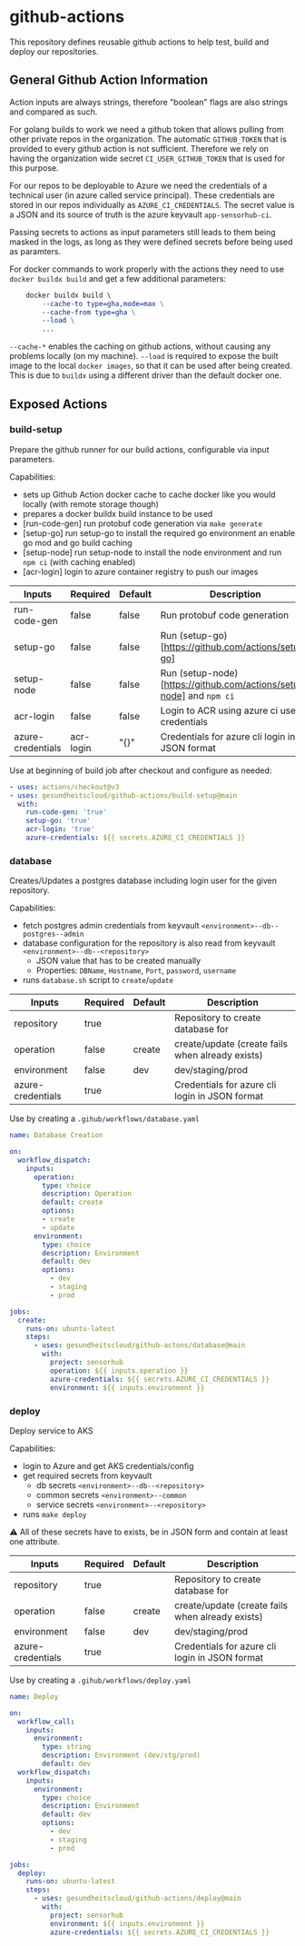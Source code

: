 # github-actions

This repository defines reusable github actions to help test, build and deploy our repositories.

## General Github Action Information

Action inputs are always strings, therefore "boolean" flags are also strings and compared as such.

For golang builds to work we need a github token that allows pulling from other private repos in the organization.
The automatic `GITHUB_TOKEN` that is provided to every github action is not sufficient.
Therefore we rely on having the organization wide secret `CI_USER_GITHUB_TOKEN` that is used for this purpose.

For our repos to be deployable to Azure we need the credentials of a technical user (in azure called service principal).
These credentials are stored in our repos individually as `AZURE_CI_CREDENTIALS`.
The secret value is a JSON and its source of truth is the azure keyvault `app-sensorhub-ci`.

Passing secrets to actions as input parameters still leads to them being masked in the logs, as long as they were defined secrets before being used as paramters.

For docker commands to work properly with the actions they need to use `docker buildx build` and get a few additional parameters:
```makefile
	docker buildx build \
		--cache-to type=gha,mode=max \
		--cache-from type=gha \
		--load \
		...
```
`--cache-*` enables the caching on github actions, without causing any problems locally (on my machine).
`--load` is required to expose the built image to the local `docker images`, so that it can be used after being created.
This is due to `buildx` using a different driver than the default docker one.

## Exposed Actions

### build-setup

Prepare the github runner for our build actions, configurable via input parameters.

Capabilities:

- sets up Github Action docker cache to cache docker like you would locally (with remote storage though)
- prepares a docker buildx build instance to be used
- [run-code-gen] run protobuf code generation via `make generate`
- [setup-go] run setup-go to install the required go environment an enable go mod and go build caching
- [setup-node] run setup-node to install the node environment and run `npm ci` (with caching enabled)
- [acr-login] login to azure container registry to push our images

| Inputs            | Required  | Default | Description                                                          |
| ----------------- | --------- | ------- | -------------------------------------------------------------------- |
| run-code-gen      | false     | false   | Run protobuf code generation                                         |
| setup-go          | false     | false   | Run (setup-go)[https://github.com/actions/setup-go]                  |
| setup-node        | false     | false   | Run (setup-node)[https://github.com/actions/setup-node] and `npm ci` |
| acr-login         | false     | false   | Login to ACR using azure ci user credentials                         |
| azure-credentials | acr-login | "{}"    | Credentials for azure cli login in JSON format                       |

Use at beginning of build job after checkout and configure as needed:

```YAML
- uses: actions/checkout@v3
- uses: gesundheitscloud/github-actions/build-setup@main
  with:
    run-code-gen: 'true'
    setup-go: 'true'
    acr-login: 'true'
    azure-credentials: ${{ secrets.AZURE_CI_CREDENTIALS }}
```

### database

Creates/Updates a postgres database including login user for the given repository.

Capabilities:

- fetch postgres admin credentials from keyvault `<environment>--db--postgres--admin`
- database configuration for the repository is also read from keyvault `<environment>--db--<repository>`
  - JSON value that has to be created manually
  - Properties: `DBName`, `Hostname`, `Port`, `password`, `username`
- runs `database.sh` script to `create`/`update`

| Inputs            | Required | Default | Description                                      |
| ----------------- | -------- | ------- | ------------------------------------------------ |
| repository        | true     |         | Repository to create database for                |
| operation         | false    | create  | create/update (create fails when already exists) |
| environment       | false    | dev     | dev/staging/prod                                 |
| azure-credentials | true     |         | Credentials for azure cli login in JSON format   |

Use by creating a `.gihub/workflows/database.yaml`

```YAML
name: Database Creation

on:
  workflow_dispatch:
    inputs:
      operation:
        type: choice
        description: Operation
        default: create
        options:
        - create
        - update
      environment:
        type: choice
        description: Environment
        default: dev
        options:
          - dev
          - staging
          - prod

jobs:
  create:
    runs-on: ubuntu-latest
    steps:
      - uses: gesundheitscloud/github-actons/database@main
        with:
          project: sensorhub
          operation: ${{ inputs.operation }}
          azure-credentials: ${{ secrets.AZURE_CI_CREDENTIALS }}
          environment: ${{ inputs.environment }}
```

### deploy

Deploy service to AKS

Capabilities:

- login to Azure and get AKS credentials/config
- get required secrets from keyvault
  - db secrets `<environment>--db--<repository>`
  - common secrets `<environment>--common`
  - service secrets `<environment>--<repository>`
- runs `make deploy`

:warning: All of these secrets have to exists, be in JSON form and contain at least one attribute.

| Inputs            | Required | Default | Description                                      |
| ----------------- | -------- | ------- | ------------------------------------------------ |
| repository        | true     |         | Repository to create database for                |
| operation         | false    | create  | create/update (create fails when already exists) |
| environment       | false    | dev     | dev/staging/prod                                 |
| azure-credentials | true     |         | Credentials for azure cli login in JSON format   |

Use by creating a `.gihub/workflows/deploy.yaml`

```YAML
name: Deploy

on:
  workflow_call:
    inputs:
      environment:
        type: string
        description: Environment (dev/stg/prod)
        default: dev
  workflow_dispatch:
    inputs:
      environment:
        type: choice
        description: Environment
        default: dev
        options:
          - dev
          - staging
          - prod

jobs:
  deploy:
    runs-on: ubuntu-latest
    steps:
      - uses: gesundheitscloud/github-actions/deploy@main
        with:
          project: sensorhub
          environment: ${{ inputs.environment }}
          azure-credentials: ${{ secrets.AZURE_CI_CREDENTIALS }}
```
